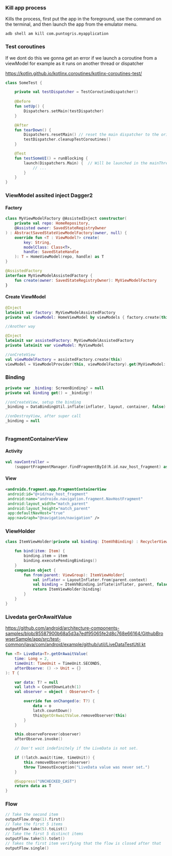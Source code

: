 ### Kill app process
Kills the process, first put the app in the foreground, use the command on the terminal, and then launch the app from the emulator menu.

`adb shell am kill com.puntogris.myapplication`

### Test coroutines
If we dont do this we gonna get an error if we launch a coroutine from a viewModel for example as it runs on another thread or dispatcher

https://kotlin.github.io/kotlinx.coroutines/kotlinx-coroutines-test/

```kotlin
class SomeTest {

    private val testDispatcher = TestCoroutineDispatcher()
    
    @Before
    fun setUp() {
        Dispatchers.setMain(testDispatcher)
    }

    @After
    fun tearDown() {
        Dispatchers.resetMain() // reset the main dispatcher to the original Main dispatcher
        testDispatcher.cleanupTestCoroutines()
    }

    @Test
    fun testSomeUI() = runBlocking {
        launch(Dispatchers.Main) {  // Will be launched in the mainThreadSurrogate dispatcher
            // ...
        }
    }
}
```


### ViewModel assited inject Dagger2

#### Factory
```kotlin
class MyViewModelFactory @AssistedInject constructor(  
    private val repo: HomeRepository,  
    @Assisted owner: SavedStateRegistryOwner  
) : AbstractSavedStateViewModelFactory(owner, null) {  
    override fun <T : ViewModel?> create(  
        key: String,  
        modelClass: Class<T>,  
        handle: SavedStateHandle  
    ): T = HomeViewModel(repo, handle) as T  
}  

@AssistedFactory  
interface MyViewModelAssistedFactory {  
    fun create(owner: SavedStateRegistryOwner): MyViewModelFactory  
}
```

#### Create ViewModel
```kotlin
@Inject  
lateinit var factory: MyViewModelAssistedFactory  
private val viewModel: HomeViewModel by viewModels { factory.create(this) }

//Another way

@Inject
lateinit var assistedFactory: MyViewModelAssistedFactory
private lateinit var viewModel: MyViewModel

//onCreteView
val viewModelFactory = assistedFactory.create(this)     
viewModel = ViewModelProvider(this, viewModelFactory).get(MyViewModel::class.java)
```


### Binding

```kotlin
private var _binding: ScreenBinding? = null
private val binding get() = _binding!!

//onCreateView, setup the binding
_binding = DataBindingUtil.inflate(inflater, layout, container, false)

//onDestroyView, after super call
_binding = null
    
```

### FragmentContainerView

#### Activity
```kotlin
val navController = 
    (supportFragmentManager.findFragmentById(R.id.nav_host_fragment) as NavHostFragment).navController
```

#### View
```xml
<androidx.fragment.app.FragmentContainerView  
 android:id="@+id/nav_host_fragment"  
 android:name="androidx.navigation.fragment.NavHostFragment"  
 android:layout_width="match_parent"  
 android:layout_height="match_parent"  
 app:defaultNavHost="true"  
 app:navGraph="@navigation/navigation" />
```

### ViewHolder

```kotlin
class ItemViewHolder(private val binding: ItemVhBinding) : RecyclerView.ViewHolder(binding.root) {  

    fun bind(item: Item) {  
        binding.item = item
        binding.executePendingBindings()  
    }  
    companion object {  
        fun from(parent: ViewGroup): ItemViewHolder{  
            val inflater = LayoutInflater.from(parent.context)  
            val binding = ItemVhBinding.inflate(inflater, parent, false)  
            return ItemViewHolder(binding)  
        } 
    }
}
```

### Livedata gerOrAwaitValue

https://github.com/android/architecture-components-samples/blob/85587900b68a5d3a7edf95065fe2d8c768e66164/GithubBrowserSample/app/src/test-common/java/com/android/example/github/util/LiveDataTestUtil.kt

```kotlin
fun <T> LiveData<T>.getOrAwaitValue(
    time: Long = 2,
    timeUnit: TimeUnit = TimeUnit.SECONDS,
    afterObserve: () -> Unit = {}
): T {

    var data: T? = null
    val latch = CountDownLatch(1)
    val observer = object : Observer<T> {

        override fun onChanged(o: T?) {
            data = o
            latch.countDown()
            this@getOrAwaitValue.removeObserver(this)
        }
    }

    this.observeForever(observer)
    afterObserve.invoke()

    // Don't wait indefinitely if the LiveData is not set.

    if (!latch.await(time, timeUnit)) {
        this.removeObserver(observer)
        throw TimeoutException("LiveData value was never set.")
    }

    @Suppress("UNCHECKED_CAST")
    return data as T
}
```

### Flow
```kotlin
// Take the second item
outputFlow.drop(1).first()
// Take the first 5 items
outputFlow.take(5).toList()
// Take the first 5 distinct items
outputFlow.take(5).toSet()
// Takes the first item verifying that the flow is closed after that
outputFlow.single()
```
